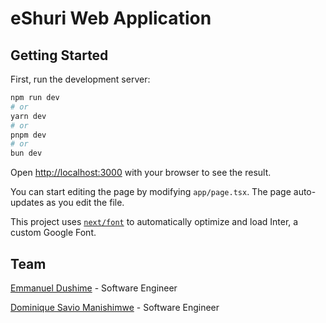# eShuri Web Application

## Getting Started

First, run the development server:

```bash
npm run dev
# or
yarn dev
# or
pnpm dev
# or
bun dev
```

Open [http://localhost:3000](http://localhost:3000) with your browser to see the result.

You can start editing the page by modifying `app/page.tsx`. The page auto-updates as you edit the file.

This project uses [`next/font`](https://nextjs.org/docs/basic-features/font-optimization) to automatically optimize and load Inter, a custom Google Font.

## Team

[Emmanuel Dushime](https://github.com/dushimeemma) - Software Engineer

[Dominique Savio Manishimwe](https://github.com/saviomds/saviomds) - Software Engineer
